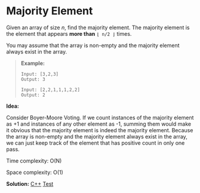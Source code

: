 # Majority Element

Given an array of size *n*, find the majority element. The majority element is the element that appears **more than** `⌊ n/2 ⌋` times.

You may assume that the array is non-empty and the majority element always exist in the array.

> **Example:**
>
> ```
> Input: [3,2,3]
> Output: 3
> 
> Input: [2,2,1,1,1,2,2]
> Output: 2
> ```



**Idea:** 

Consider Boyer-Moore Voting. If we count instances of the majority element as +1 and instances of any other element as -1, summing them would make it obvious that the majority element is indeed the majority element. Because the array is non-empty and the majority element always exist in the array, we can just keep track of the element that has positive count in only one pass.



Time complexity: O(N)

Space complexity: O(1)



**Solution:** [C++](./solution.h)	[Test](./Test.cpp)